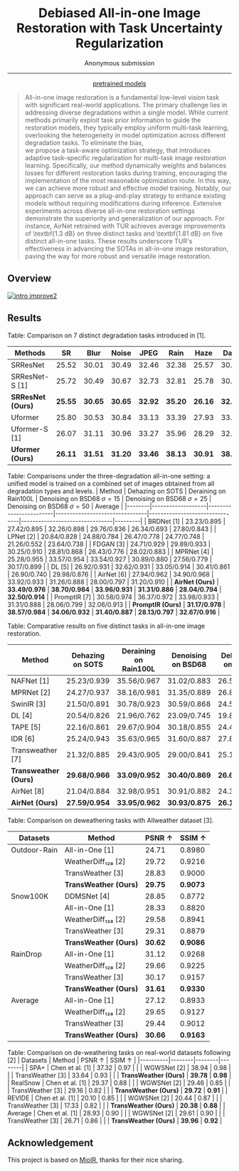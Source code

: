 

<div align="center">

# Debiased All-in-one Image Restoration with Task Uncertainty Regularization

Anonymous submission

---

[pretrained models](https://pan.baidu.com/s/1YN3P-CmnisXVIdLHTWB9Fw?pwd=AAAI)
</div>

>All-in-one image restoration is a fundamental low-level vision task with significant real-world applications. The primary challenge lies in  addressing diverse degradations within a single model. 
While current methods primarily exploit task prior information to guide the restoration models, they typically employ uniform multi-task learning, overlooking the heterogeneity in model optimization across different degradation tasks.
To eliminate the bias,  
we propose a task-aware optimization strategy, that introduces adaptive task-specific regularization for multi-task image restoration learning. 
Specifically, our method dynamically weights and balances losses for different restoration tasks during training, encouraging the implementation of the most reasonable optimization route. In this way, we can achieve more robust and effective model training.
Notably, our approach can serve as a plug-and-play strategy to enhance existing models without requiring modifications during inference.
Extensive experiments across diverse all-in-one restoration settings demonstrate the superiority and generalization of our approach. For instance, AirNet retrained with TUR achieves average improvements of \textbf{1.3 dB} on three distinct tasks and \textbf{1.81 dB} on five distinct all-in-one tasks. These results underscore TUR's effectiveness in advancing the SOTAs in all-in-one image restoration, paving the way for more robust and versatile image restoration.

## Overview
<a href="https://www.imagehub.cc/image/intro-improve2.bkhl1O"><img src="https://s1.imagehub.cc/images/2024/08/19/ba47d9f56f5b9b684c8faa2788c3dfeb.png" alt="intro improve2" border="0"></a>

## Results

Table: Comparison on 7 distinct degradation tasks introduced in [1].

| Methods | SR | Blur | Noise | JPEG | Rain | Haze | Dark | Avg. |
|---------|-----|------|-------|------|------|------|------|------|
| SRResNet | 25.52 | 30.01 | 30.49 | 32.46 | 32.38 | 25.57 | 30.20 | 29.52 |
| SRResNet-S [1] | 25.72 | 30.49 | 30.67 | 32.73 | 32.81 | 25.78 | 30.45 | 29.84 |
| **SRResNet (Ours)** | **25.55** | **30.65** | **30.65** | **32.92** | **35.20** | **26.16** | **32.04** | **30.45** |
| Uformer | 25.80 | 30.53 | 30.84 | 33.13 | 33.39 | 27.93 | 33.27 | 30.70 |
| Uformer-S [1] | 26.07 | 31.11 | 30.96 | 33.27 | 35.96 | 28.29 | 32.80 | 31.21 |
| **Uformer (Ours)** | **26.11** | **31.51** | **31.20** | **33.46** | **38.13** | **30.91** | **38.24** | **32.79** |


Table: Comparisons under the three-degradation all-in-one setting: a unified model is trained on a combined set of images obtained from all degradation types and levels.
| Method | Dehazing on SOTS | Deraining on Rain100L | Denoising on BSD68 $\sigma=15$ | Denoising on BSD68 $\sigma=25$ | Denoising on BSD68 $\sigma=50$ | Average |
|--------|-------------------|------------------------|--------------------------------|--------------------------------|--------------------------------|---------|
| BRDNet [1] | 23.23/0.895 | 27.42/0.895 | 32.26/0.898 | 29.76/0.836 | 26.34/0.693 | 27.80/0.843 |
| LPNet [2] | 20.84/0.828 | 24.88/0.784 | 26.47/0.778 | 24.77/0.748 | 21.26/0.552 | 23.64/0.738 |
| FDGAN [3] | 24.71/0.929 | 29.89/0.933 | 30.25/0.910 | 28.81/0.868 | 26.43/0.776 | 28.02/0.883 |
| MPRNet [4] | 25.28/0.955 | 33.57/0.954 | 33.54/0.927 | 30.89/0.880 | 27.56/0.779 | 30.17/0.899 |
| DL [5] | 26.92/0.931 | 32.62/0.931 | 33.05/0.914 | 30.41/0.861 | 26.90/0.740 | 29.98/0.876 |
| AirNet [6] | 27.94/0.962 | 34.90/0.968 | 33.92/0.933 | 31.26/0.888 | 28.00/0.797 | 31.20/0.910 |
| **AirNet (Ours)** | **33.49/0.976** | **38.70/0.984** | **33.96/0.931** | **31.31/0.886** | **28.04/0.794** | **32.50/0.914** |
| PromptIR [7] | 30.58/0.974 | 36.37/0.972 | 33.98/0.933 | 31.31/0.888 | 28.06/0.799 | 32.06/0.913 |
| **PromptIR (Ours)** | **31.17/0.978** | **38.57/0.984** | **34.06/0.932** | **31.40/0.887** | **28.13/0.797** | **32.67/0.916** |


Table: Comparative results on five distinct tasks in all-in-one image restoration.

| Method | Dehazing on SOTS | Deraining on Rain100L | Denoising on BSD68 | Deblurring on GoPro | Low-Light on LOL | Average |
|--------|-------------------|------------------------|---------------------|----------------------|-------------------|---------|
| NAFNet [1] | 25.23/0.939 | 35.56/0.967 | 31.02/0.883 | 26.53/0.808 | 20.49/0.809 | 27.76/0.881 |
| MPRNet [2] | 24.27/0.937 | 38.16/0.981 | 31.35/0.889 | 26.87/0.823 | 20.84/0.824 | 28.27/0.890 |
| SwinIR [3] | 21.50/0.891 | 30.78/0.923 | 30.59/0.868 | 24.52/0.773 | 17.81/0.723 | 25.04/0.835 |
| DL [4] | 20.54/0.826 | 21.96/0.762 | 23.09/0.745 | 19.86/0.672 | 19.83/0.712 | 21.05/0.743 |
| TAPE [5] | 22.16/0.861 | 29.67/0.904 | 30.18/0.855 | 24.47/0.763 | 18.97/0.621 | 25.09/0.801 |
| IDR [6] | 25.24/0.943 | 35.63/0.965 | 31.60/0.887 | 27.87/0.846 | 21.34/0.826 | 28.34/0.893 |
| Transweather [7] | 21.32/0.885 | 29.43/0.905 | 29.00/0.841 | 25.12/0.757 | 21.21/0.792 | 25.22/0.836 |
| **Transweather (Ours)** | **29.68/0.966** | **33.09/0.952** | **30.40/0.869** | **26.63/0.815** | **23.02/0.838** | **28.56/0.888** |
| AirNet [8] | 21.04/0.884 | 32.98/0.951 | 30.91/0.882 | 24.35/0.781 | 18.18/0.735 | 25.49/0.846 |
| **AirNet (Ours)** | **27.59/0.954** | **33.95/0.962** | **30.93/0.875** | **26.13/0.801** | **17.88/0.772** | **27.30/0.873** |

Table: Comparison on deweathering tasks with Allweather dataset [3].

| Datasets | Method | PSNR ↑ | SSIM ↑ |
|----------|--------|--------|--------|
| Outdoor-Rain | All-in-One [1] | 24.71 | 0.8980 |
| | WeatherDiff₁₂₈ [2] | 29.72 | 0.9216 |
| | TransWeather [3] | 28.83 | 0.9000 |
| | **TransWeather (Ours)** | **29.75** | **0.9073** |
| Snow100K | DDMSNet [4] | 28.85 | 0.8772 |
| | All-in-One [1] | 28.33 | 0.8820 |
| | WeatherDiff₁₂₈ [2] | 29.58 | 0.8941 |
| | TransWeather [3] | 29.31 | 0.8879 |
| | **TransWeather (Ours)** | **30.62** | **0.9086** |
| RainDrop | All-in-One [1] | 31.12 | 0.9268 |
| | WeatherDiff₁₂₈ [2] | 29.66 | 0.9225 |
| | TransWeather [3] | 30.17 | 0.9157 |
| | **TransWeather (Ours)** | **31.61** | **0.9330** |
| Average | All-in-One [1] | 27.12 | 0.8933 |
| | WeatherDiff₁₂₈ [2] | 29.65 | 0.9127 |
| | TransWeather [3] | 29.44 | 0.9012 |
| | **TransWeather (Ours)** | **30.66** | **0.9163** |


Table: Comparison on de-weathering tasks on real-world datasets following [2]
| Datasets | Method | PSNR ↑ | SSIM ↑ |
|----------|--------|--------|--------|
| SPA+ | Chen et al. [1] | 37.32 | 0.97 |
| | WGWSNet [2] | 38.94 | 0.98 |
| | TransWeather [3] | 33.64 | 0.93 |
| | **TransWeather (Ours)** | **39.78** | **0.98** |
| RealSnow | Chen et al. [1] | 29.37 | 0.88 |
| | WGWSNet [2] | 29.46 | 0.85 |
| | TransWeather [3] | 29.16 | 0.82 |
| | **TransWeather (Ours)** | **29.72** | **0.91** |
| REVIDE | Chen et al. [1] | 20.10 | 0.85 |
| | WGWSNet [2] | 20.44 | 0.87 |
| | TransWeather [3] | 17.33 | 0.82 |
| | **TransWeather (Ours)** | **20.38** | **0.88** |
| Average | Chen et al. [1] | 28.93 | 0.90 |
| | WGWSNet [2] | 29.61 | 0.90 |
| | TransWeather [3] | 26.71 | 0.86 |
| | **TransWeather (Ours)** | **39.96** | **0.92** |


## Acknowledgement

This project is based on [MioIR](https://github.com/Xiangtaokong/MiOIR/tree/main/basicsr), thanks for their nice sharing.